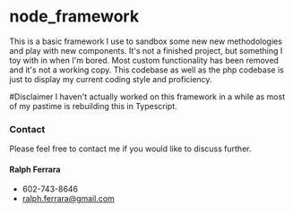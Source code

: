 # node_framework
This is a basic framework I use to sandbox some new new methodologies and play with new components. 
It's not a finished project, but something I toy with in when I'm bored. 
Most custom functionality has been removed and it's not a working copy. This codebase as well as the 
php codebase is just to display my current coding style and proficiency. 

#Disclaimer
I haven't actually worked on this framework in a while as most of my pastime is rebuilding this 
in Typescript. 

### Contact
Please feel free to contact me if you would like to discuss further. 

#### Ralph Ferrara 
- 602-743-8646
- ralph.ferrara@gmail.com 




